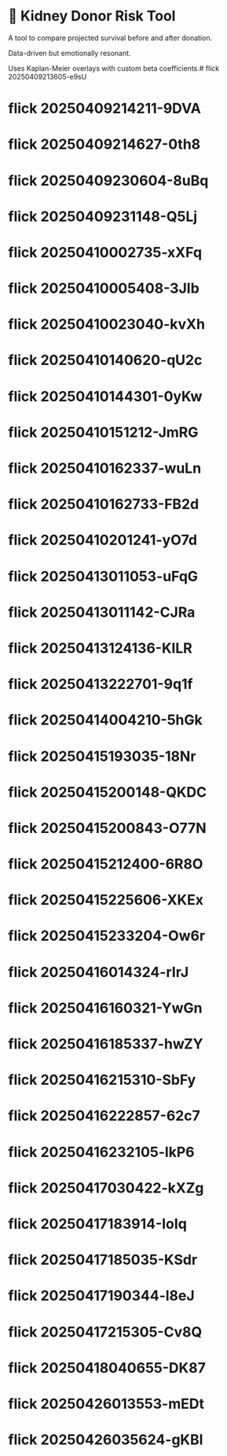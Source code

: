 # 🧪 Kidney Donor Risk Tool

A tool to compare projected survival before and after donation.

Data-driven but emotionally resonant.

Uses Kaplan-Meier overlays with custom beta coefficients.# flick 20250409213605-e9sU
# flick 20250409214211-9DVA
# flick 20250409214627-0th8
# flick 20250409230604-8uBq
# flick 20250409231148-Q5Lj
# flick 20250410002735-xXFq
# flick 20250410005408-3JIb
# flick 20250410023040-kvXh
# flick 20250410140620-qU2c
# flick 20250410144301-0yKw
# flick 20250410151212-JmRG
# flick 20250410162337-wuLn
# flick 20250410162733-FB2d
# flick 20250410201241-yO7d
# flick 20250413011053-uFqG
# flick 20250413011142-CJRa
# flick 20250413124136-KlLR
# flick 20250413222701-9q1f
# flick 20250414004210-5hGk
# flick 20250415193035-18Nr
# flick 20250415200148-QKDC
# flick 20250415200843-O77N
# flick 20250415212400-6R8O
# flick 20250415225606-XKEx
# flick 20250415233204-Ow6r
# flick 20250416014324-rIrJ
# flick 20250416160321-YwGn
# flick 20250416185337-hwZY
# flick 20250416215310-SbFy
# flick 20250416222857-62c7
# flick 20250416232105-lkP6
# flick 20250417030422-kXZg
# flick 20250417183914-IoIq
# flick 20250417185035-KSdr
# flick 20250417190344-l8eJ
# flick 20250417215305-Cv8Q
# flick 20250418040655-DK87
# flick 20250426013553-mEDt
# flick 20250426035624-gKBl
